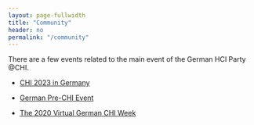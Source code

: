 ```yaml
---
layout: page-fullwidth
title: "Community"
header: no
permalink: "/community"
---
```

There are a few events related to the main event of the German HCI Party @CHI.

- [CHI 2023 in Germany](community/chi-2023-in-germany)

- [German Pre-CHI Event](community/pre-chi-event)

- [The 2020 Virtual German CHI Week](community/2020-virtual-chi)
